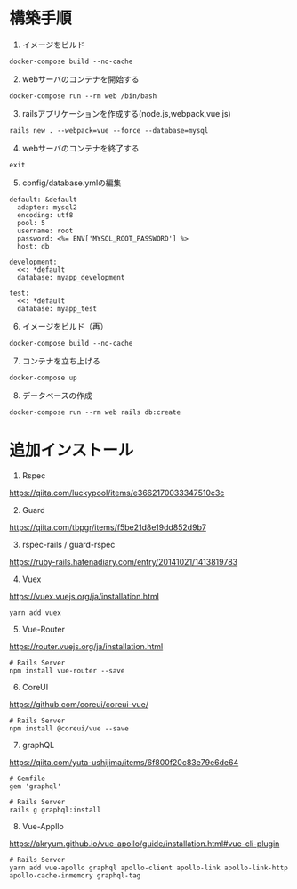 # 構築手順

1. イメージをビルド

```docker-compose build --no-cache```

2. webサーバのコンテナを開始する

```docker-compose run --rm web /bin/bash```

3. railsアプリケーションを作成する(node.js,webpack,vue.js)

```rails new . --webpack=vue --force --database=mysql```

4. webサーバのコンテナを終了する

```exit```

5. config/database.ymlの編集

  ~~~
  default: &default
    adapter: mysql2
    encoding: utf8
    pool: 5
    username: root
    password: <%= ENV['MYSQL_ROOT_PASSWORD'] %>
    host: db

  development:
    <<: *default
    database: myapp_development

  test:
    <<: *default
    database: myapp_test
  ~~~
    
6. イメージをビルド（再）

```docker-compose build --no-cache```

7. コンテナを立ち上げる

```docker-compose up```

8. データベースの作成

```docker-compose run --rm web rails db:create```

# 追加インストール

1. Rspec

https://qiita.com/luckypool/items/e3662170033347510c3c

2. Guard

https://qiita.com/tbpgr/items/f5be21d8e19dd852d9b7

3. rspec-rails / guard-rspec

https://ruby-rails.hatenadiary.com/entry/20141021/1413819783

4. Vuex

https://vuex.vuejs.org/ja/installation.html

```yarn add vuex```

5. Vue-Router

https://router.vuejs.org/ja/installation.html

~~~
# Rails Server
npm install vue-router --save
~~~

6. CoreUI

https://github.com/coreui/coreui-vue/

~~~
# Rails Server
npm install @coreui/vue --save
~~~

7. graphQL

https://qiita.com/yuta-ushijima/items/6f800f20c83e79e6de64

~~~
# Gemfile
gem 'graphql'
~~~
  
~~~
# Rails Server
rails g graphql:install
~~~
  
8. Vue-Appllo

https://akryum.github.io/vue-apollo/guide/installation.html#vue-cli-plugin

~~~
# Rails Server
yarn add vue-apollo graphql apollo-client apollo-link apollo-link-http apollo-cache-inmemory graphql-tag
~~~

